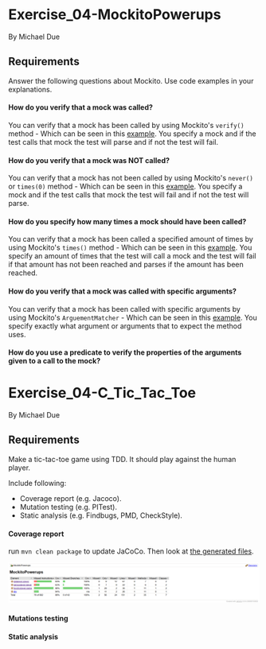 # Exercise_04-MockitoPowerups
By Michael Due

## Requirements
Answer the following questions about Mockito. Use code examples in your explanations.

#### How do you verify that a mock was called?
You can verify that a mock has been called by using Mockito's `verify()` method - Which can be seen in this [example](https://github.com/mich561d/Exercise_04-MockitoPowerups/blob/a9dd06d419a6c30cb099da724bce0d334bc01c40/src/test/java/unit/servicelayer/player/CreatePlayerTest.java#L37). You specify a mock and if the test calls that mock the test will parse and if not the test will fail.

#### How do you verify that a mock was NOT called?
You can verify that a mock has not been called by using Mockito's `never()` or `times(0)` method - Which can be seen in this [example](https://github.com/mich561d/Exercise_04-MockitoPowerups/blob/63249ddd3d6d756fd92f253b370a8dd0e728b521/src/test/java/unit/servicelayer/player/CreatePlayerTest.java#L54). You specify a mock and if the test calls that mock the test will fail and if not the test will parse.

#### How do you specify how many times a mock should have been called?
You can verify that a mock has been called a specified amount of times by using Mockito's `times()` method - Which can be seen in this [example](https://github.com/mich561d/Exercise_04-MockitoPowerups/blob/a9dd06d419a6c30cb099da724bce0d334bc01c40/src/test/java/unit/servicelayer/player/CreatePlayerTest.java#L37). You specify an amount of times that the test will call a mock and the test will fail if that amount has not been reached and parses if the amount has been reached.

#### How do you verify that a mock was called with specific arguments?
You can verify that a mock has been called with specific arguments by using Mockito's `ArguementMatcher` - Which can be seen in this [example](https://github.com/mich561d/Exercise_04-MockitoPowerups/blob/63249ddd3d6d756fd92f253b370a8dd0e728b521/src/test/java/unit/servicelayer/player/CreatePlayerTest.java#L55). You specify exactly what argument or arguments that to expect the method uses.

#### How do you use a predicate to verify the properties of the arguments given to a call to the mock?


# Exercise_04-C_Tic_Tac_Toe
By Michael Due

## Requirements
Make a tic-tac-toe game using TDD. It should play against the human player. 

Include following:
- Coverage report (e.g. Jacoco).
- Mutation testing (e.g. PITest).
- Static analysis (e.g. Findbugs, PMD, CheckStyle). 

#### Coverage report
run `mvn clean package` to update JaCoCo. Then look at [the generated files](https://github.com/mich561d/Exercise_04-MockitoPowerups/tree/main/target/site/jacoco).

![JaCoCo report](https://github.com/mich561d/Exercise_04-MockitoPowerups/blob/main/images/JaCoCo.PNG "JaCoCo report")

#### Mutations testing

#### Static analysis
